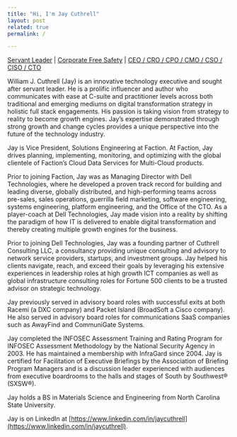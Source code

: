 ```yaml
---
title: "Hi, I'm Jay Cuthrell"
layout: post
related: true
permalink: /

---
```


[Servant Leader](/resume/) | [Corporate Free Safety](/resume/) | [CEO / CRO / CPO / CMO / CSO / CISO / CTO](/resume/)

William J. Cuthrell (Jay) is an innovative technology executive and sought after servant leader. He is a prolific influencer and author who communicates with ease at C-suite and practitioner levels across both traditional and emerging mediums on digital transformation strategy in holistic full stack engagements. His passion is taking vision from strategy to reality to become growth engines. Jay’s expertise demonstrated through strong growth and change cycles provides a unique perspective into the future of the technology industry.

Jay is Vice President, Solutions Engineering at Faction. At Faction, Jay drives planning, implementing, monitoring, and optimizing with the global clientele of Faction’s Cloud Data Services for Multi-Cloud products.

Prior to joining Faction, Jay was as Managing Director with Dell Technologies, where he developed a proven track record for building and leading diverse, globally distributed, and high-performing teams across pre-sales, sales operations, guerrilla field marketing, software engineering, systems engineering, platform engineering, and the Office of the CTO. As a player-coach at Dell Technologies, Jay made vision into a reality by shifting the paradigm of how IT is delivered to enable digital transformation and thereby creating multiple growth engines for the business.

Prior to joining Dell Technologies, Jay was a founding partner of Cuthrell Consulting LLC, a consultancy providing unique consulting and advisory to network service providers, startups, and investment groups. Jay helped his clients navigate, reach, and exceed their goals by leveraging his extensive experiences in leadership roles at high growth ICT companies as well as global infrastructure consulting roles for Fortune 500 clients to be a trusted advisor on strategic technology.

Jay previously served in advisory board roles with successful exits at both Racemi (a DXC company) and Packet Island (BroadSoft a Cisco company). He also served in advisory board roles for communications SaaS companies such as AwayFind and CommuniGate Systems.

Jay completed the INFOSEC Assessment Training and Rating Program for INFOSEC Assessment Methodology by the National Security Agency in 2003. He has maintained a membership with InfraGard since 2004. Jay is certified for Facilitation of Executive Briefings by the Association of Briefing Program Managers and is a discussion leader experienced with audiences from executive boardrooms to the halls and stages of South by Southwest® (SXSW®).

Jay holds a BS in Materials Science and Engineering from North Carolina State University.

Jay is on LinkedIn at [https://www.linkedin.com/in/jaycuthrell](https://www.linkedin.com/in/jaycuthrell).
